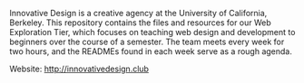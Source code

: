 Innovative Design is a creative agency at the University of California, Berkeley. This repository contains the files and resources for our Web Exploration Tier, which focuses on teaching web design and development to beginners over the course of a semester. The team meets every week for two hours, and the READMEs found in each week serve as a rough agenda.

Website:
<http://innovativedesign.club>
